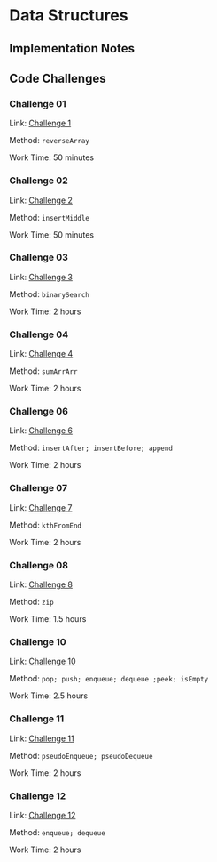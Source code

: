 # Data Structures

## Implementation Notes

## Code Challenges

### Challenge 01

Link: [Challenge 1](challengesreadmes/challenge-1/README.md)

Method: `reverseArray`

Work Time: 50 minutes

### Challenge 02

Link: [Challenge 2](challengesreadmes/challenge-2/README.md)

Method: `insertMiddle`

Work Time: 50 minutes

### Challenge 03

Link: [Challenge 3](challengesreadmes/challenge-3/README.md)

Method: `binarySearch`

Work Time: 2 hours

### Challenge 04

Link: [Challenge 4](challengesreadmes/challenge-4/README.md)

Method: `sumArrArr`

Work Time: 2 hours

### Challenge 06

Link: [Challenge 6](challengesreadmes/challenge-6/README.md)

Method: `insertAfter; insertBefore; append`

Work Time: 2 hours

### Challenge 07

Link: [Challenge 7](challengesreadmes/challenge-7/README.md)

Method: `kthFromEnd`

Work Time: 2 hours

### Challenge 08

Link: [Challenge 8](challengesreadmes/challenge-8/README.md)

Method: `zip`

Work Time: 1.5 hours

### Challenge 10

Link: [Challenge 10](challengesreadmes/challenge-10/README.md)

Method: `pop; push; enqueue; dequeue ;peek; isEmpty`

Work Time: 2.5 hours

### Challenge 11

Link: [Challenge 11](challengesreadmes/challenge-11/README.md)

Method: `pseudoEnqueue; pseudoDequeue`

Work Time: 2 hours

### Challenge 12

Link: [Challenge 12](challengesreadmes/challenge-12/README.md)

Method: `enqueue; dequeue`

Work Time: 2 hours
